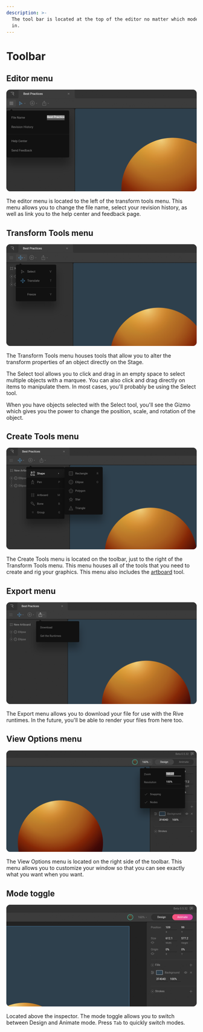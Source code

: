 ```yaml
---
description: >-
  The tool bar is located at the top of the editor no matter which mode you are
  in.
---
```


# Toolbar

## **Editor menu**

![](../../../.gitbook/assets/editor_menu%20%281%29.png)

The editor menu is located to the left of the transform tools menu. This menu allows you to change the file name, select your revision history, as well as link you to the help center and feedback page.

## **Transform Tools menu**

![](../../../.gitbook/assets/transform_tools.png)

The Transform Tools menu houses tools that allow you to alter the transform properties of an object directly on the Stage.

The Select tool allows you to click and drag in an empty space to select multiple objects with a marquee. You can also click and drag directly on items to manipulate them. In most cases, you'll probably be using the Select tool.

When you have objects selected with the Select tool, you'll see the Gizmo which gives you the power to change the position, scale, and rotation of the object.

## **Create Tools menu**

![](../../../.gitbook/assets/create_tools_menu.png)

The Create Tools menu is located on the toolbar, just to the right of the Transform Tools menu. This menu houses all of the tools that you need to create and rig your graphics. This menu also includes the [artboard](../artboards.md) tool.

## **Export menu**

![](../../../.gitbook/assets/export_menu.png)

The Export menu allows you to download your file for use with the Rive runtimes. In the future, you'll be able to render your files from here too.

## **View Options menu**

![](../../../.gitbook/assets/view.png)

The View Options menu is located on the right side of the toolbar. This menu allows you to customize your window so that you can see exactly what you want when you want.

## **Mode toggle**

![](../../../.gitbook/assets/mode_toggle.png)

Located above the inspector. The mode toggle allows you to switch between Design and Animate mode. Press `Tab` to quickly switch modes.  
  


